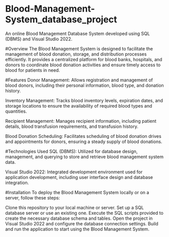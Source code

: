 # Blood-Management-System_database_project
An online Blood Management Database System developed using SQL (DBMS) and Visual Studio 2022.

#Overview
The Blood Management System is designed to facilitate the management of blood donation, storage, and distribution processes efficiently. It provides a centralized platform for blood banks, hospitals, and donors to coordinate blood donation activities and ensure timely access to blood for patients in need.


#Features
Donor Management: Allows registration and management of blood donors, including their personal information, blood type, and donation history.

Inventory Management: Tracks blood inventory levels, expiration dates, and storage locations to ensure the availability of required blood types and quantities.

Recipient Management: Manages recipient information, including patient details, blood transfusion requirements, and transfusion history.

Blood Donation Scheduling: Facilitates scheduling of blood donation drives and appointments for donors, ensuring a steady supply of blood donations.

#Technologies Used
SQL (DBMS): Utilized for database design, management, and querying to store and retrieve blood management system data.

Visual Studio 2022: Integrated development environment used for application development, including user interface design and database integration.

#Installation
To deploy the Blood Management System locally or on a server, follow these steps:

Clone this repository to your local machine or server.
Set up a SQL database server or use an existing one.
Execute the SQL scripts provided to create the necessary database schema and tables.
Open the project in Visual Studio 2022 and configure the database connection settings.
Build and run the application to start using the Blood Management System.
